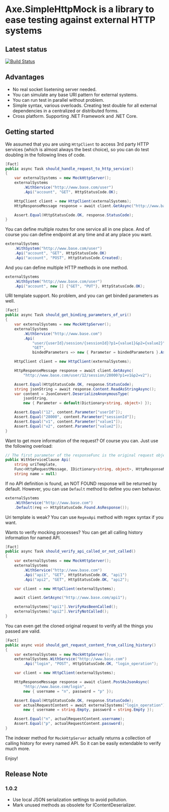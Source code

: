# Axe.SimpleHttpMock is a library to ease testing against external HTTP systems

## Latest status

[![Build Status](https://travis-ci.org/AxeDotNet/Axe.SimpleHttpMock.svg?branch=master)](https://travis-ci.org/AxeDotNet/Axe.SimpleHttpMock)

## Advantages

* No real socket lisetening server needed.
* You can simulate any base URI pattern for external systems.
* You can run test in parallel without problem.
* Simple syntax, various overloads. Creating test double for all external dependencies in a centralized or distributed forms.
* Cross platform. Supporting .NET Framework and .NET Core.

## Getting started

We assumed that you are using `HttpClient` to access 3rd party HTTP services (which is almost always the best choice), so you can do test doubling in the following lines of code.

```csharp
[Fact]
public async Task should_handle_request_to_http_service()
{
    var externalSystems = new MockHttpServer();
    externalSystems
        .WithService("http://www.base.com/user")
        .Api("account", "GET", HttpStatusCode.OK);

    HttpClient client = new HttpClient(externalSystems);
    HttpResponseMessage response = await client.GetAsync("http://www.base.com/user/account");

    Assert.Equal(HttpStatusCode.OK, response.StatusCode);
}
```

You can define multiple routes for one service all in one place. And of course you can define endpoint at any time and at any place you want.

```csharp
externalSystems
    .WithSystem("http://www.base.com/user")
    .Api("account", "GET", HttpStatusCode.OK)
    .Api("account", "POST", HttpStatusCode.Created);
```

And you can define multiple HTTP methods in one method.

```csharp
externalSystems
    .WithSystem("http://www.base.com/user")
    .Api("account", new [] {"GET", "PUT"}, HttpStatusCode.OK);
```

URI template support. No problem, and you can get binded parameters as well.

```csharp
[Fact]
public async Task should_get_binding_parameters_of_uri()
{
    var externalSystems = new MockHttpServer();
    externalSystems
        .WithService("http://www.base.com")
        .Api(
            "user/{userId}/session/{sessionId}?p1={value1}&p2={value2}",
            "GET",
            bindedParameters => new { Parameter = bindedParameters }.AsResponse());

    HttpClient client = new HttpClient(externalSystems);

    HttpResponseMessage response = await client.GetAsync(
        "http://www.base.com/user/12/session/28000?p1=v1&p2=v2");

    Assert.Equal(HttpStatusCode.OK, response.StatusCode);
    string jsonString = await response.Content.ReadAsStringAsync();
    var content = JsonConvert.DeserializeAnonymousType(
        jsonString,
        new { Parameter = default(Dictionary<string, object>) });

    Assert.Equal("12", content.Parameter["userId"]);
    Assert.Equal("28000", content.Parameter["sessionId"]);
    Assert.Equal("v1", content.Parameter["value1"]);
    Assert.Equal("v2", content.Parameter["value2"]);
}
```

Want to get more information of the request? Of course you can. Just use the following overload:

```csharp
// The first parameter of the responseFunc is the original request object
public WithServiceClause Api(
    string uriTemplate,
    Func<HttpRequestMessage, IDictionary<string, object>, HttpResponseMessage> responseFunc,
    string name = null)
```

If no API definition is found, an NOT FOUND response will be returned by default. However, you can use `Default` method to define you own behavior.

```csharp
externalSystems
    .WithService("http://www.base.com")
    .Default(req => HttpStatusCode.Found.AsResponse());
```

Uri template is weak? You can use `RegexApi` method with regex syntax if you want.

Wants to verify mocking processes? You can get all calling history information for named API.

```csharp
[Fact]
public async Task should_verify_api_called_or_not_called()
{
    var externalSystems = new MockHttpServer();
    externalSystems
        .WithService("http://www.base.com")
        .Api("api1", "GET", HttpStatusCode.OK, "api1")
        .Api("api2", "GET", HttpStatusCode.OK, "api2");

    var client = new HttpClient(externalSystems);

    await client.GetAsync("http://www.base.com/api1");

    externalSystems["api1"].VerifyHasBeenCalled();
    externalSystems["api2"].VerifyNotCalled();
}
```

You can even get the cloned original request to verify all the things you passed are valid.

```csharp
[Fact]
public async void should_get_request_content_from_calling_history()
{
    var externalSystems = new MockHttpServer();
    externalSystems.WithService("http://www.base.com")
        .Api("login", "POST", HttpStatusCode.OK, "login_operation");

    var client = new HttpClient(externalSystems);

    HttpResponseMessage response = await client.PostAsJsonAsync(
        "http://www.base.com/login",
        new { username = "n", password = "p" });

    Assert.Equal(HttpStatusCode.OK, response.StatusCode);
    var actualRequestContent = await externalSystems["login_operation"].SingleOrDefaultRequestContentAsync(
        new { username = string.Empty, password = string.Empty });

    Assert.Equal("n", actualRequestContent.username);
    Assert.Equal("p", actualRequestContent.password);
}
```

The indexer method for `MockHttpServer` actually returns a collection of calling history for every named API. So it can be easily extendable to verify much more.

Enjoy!

## Release Note

### 1.0.2

* Use local JSON serialization settings to avoid pollution.
* Mark unused methods as obsolete for IContentDeserializer.